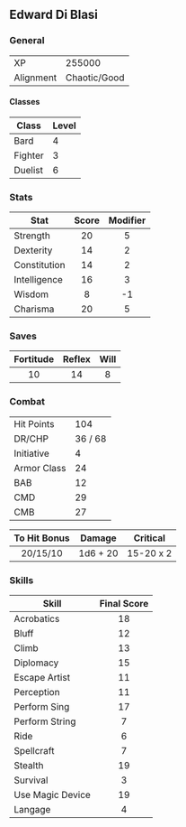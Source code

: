## Edward Di Blasi

### General

|             |                   |
|-------------|-------------------|
| XP          | 255000        |
| Alignment   | Chaotic/Good |

#### Classes

| Class   | Level |
|---------|-------|
| Bard | 4 |
| Fighter | 3 |
| Duelist | 6 |

### Stats

| Stat         | Score              | Modifier                        |
|--------------|:------------------:|:-------------------------------:|
| Strength     | 20     | 5     |
| Dexterity    | 14    | 2    |
| Constitution | 14 | 2 |
| Intelligence | 16 | 3 |
| Wisdom       | 8       | -1       |
| Charisma     | 20     | 5     |

### Saves

| Fortitude         | Reflex         | Will         |
|:-----------------:|:--------------:|:------------:|
| 10 | 14 | 8 |

### Combat
|             |                                               |
|-------------|-----------------------------------------------|
| Hit Points  | 104                                    |
| DR/CHP      | 36 / 68  |
| Initiative  | 4                            |
| Armor Class | 24                                    |
| BAB         | 12                                   |
| CMD         | 29                                   |
| CMB         | 27                                   |


| To Hit Bonus                    | Damage                | Critical  |
|:-------------------------------:|:---------------------:|:---------:|
|  20/15/10  | 1d6 + 20  | 15-20 x 2 |


### Skills

| Skill             | Final Score |
|-------------------|:-----------:|
| Acrobatics | 18 |
| Bluff | 12 |
| Climb | 13 |
| Diplomacy | 15 |
| Escape Artist | 11 |
| Perception | 11 |
| Perform Sing | 17 |
| Perform String | 7 |
| Ride | 6 |
| Spellcraft | 7 |
| Stealth | 19 |
| Survival | 3 |
| Use Magic Device | 19 |
| Langage | 4 |
